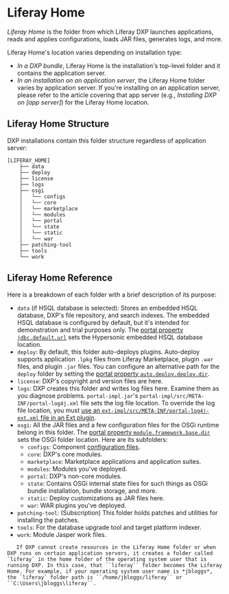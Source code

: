 # Liferay Home

_Liferay Home_ is the folder from which Liferay DXP launches applications, reads and applies configurations, loads JAR files, generates logs, and more.

Liferay Home's location varies depending on installation type:

-   _In a DXP bundle_, Liferay Home is the installation's top-level folder and it contains the application server.
-   _In an installation on an application server_, the Liferay Home folder varies by application server. If you're installing on an application server, please refer to the article covering that app server (e.g., _Installing DXP on [app server]_) for the Liferay Home location.

## Liferay Home Structure

DXP installations contain this folder structure regardless of application server:

```
[LIFERAY_HOME]
    ├── data
    ├── deploy
    ├── license
    ├── logs
    ├── osgi
    │   └── configs
    │   └── core
    │   └── marketplace
    │   └── modules
    │   └── portal
    │   └── state
    │   └── static
    │   └── war
    ├── patching-tool
    ├── tools
    └── work
```

## Liferay Home Reference

Here is a breakdown of each folder with a brief description of its purpose:

-   `data` (if HSQL database is selected): Stores an embedded HSQL database, DXP's file repository, and search indexes. The embedded HSQL database is configured by default, but it's intended for demonstration and trial purposes only. The [portal property `jdbc.default.url`](https://docs.liferay.com/dxp/portal/7.2-latest/propertiesdoc/portal.properties.html#JDBC) sets the Hypersonic embedded HSQL database location.
-   `deploy`: By default, this folder auto-deploys plugins. Auto-deploy supports application `.lpkg` files from Liferay Marketplace, plugin `.war` files, and plugin `.jar` files. You can configure an alternative path for the `deploy` folder by setting the [portal property `auto.deploy.deploy.dir`](https://docs.liferay.com/dxp/portal/7.2-latest/propertiesdoc/portal.properties.html#Auto%20Deploy).
-   `license`: DXP's copyright and version files are here.
-   `logs`: DXP creates this folder and writes log files here. Examine them as you diagnose problems. `portal-impl.jar`'s `portal-impl/src/META-INF/portal-log4j.xml` file sets the log file location. To override the log file location, you must [use an `ext-impl/src/META-INF/portal-log4j-ext.xml` file in an Ext plugin](https://help.liferay.com/hc/articles/360029030791-Customizing-Core-Functionality-with-Ext).
-   `osgi`: All the JAR files and a few configuration files for the OSGi runtime belong in this folder. The [portal property `module.framework.base.dir`](https://docs.liferay.com/dxp/portal/7.2-latest/propertiesdoc/portal.properties.html#Module%20Framework) sets the OSGi folder location. Here are its subfolders:
    -   `configs`: Component [configuration files](../../system-administration/system-settings/system-settings.md#exporting-and-deploying-configurations).
    -   `core`: DXP's core modules.
    -   `marketplace`: Marketplace applications and application suites.
    -   `modules`: Modules you've deployed.
    -   `portal`: DXP's non-core modules.
    -   `state`: Contains OSGi internal state files for such things as OSGi bundle installation, bundle storage, and more.
    -   `static`: Deploy customizations as JAR files here.
    -   `war`: WAR plugins you've deployed.
-   `patching-tool`: (Subscription) This folder holds patches and utilities for installing the patches.
-   `tools`: For the database upgrade tool and target platform indexer.
-   `work`: Module Jasper work files.

```note::
   If DXP cannot create resources in the Liferay Home folder or when DXP runs on certain application servers, it creates a folder called `liferay` in the home folder of the operating system user that is running DXP. In this case, that ``liferay`` folder becomes the Liferay Home. For example, if your operating system user name is *jbloggs*, the `liferay` folder path is ``/home/jbloggs/liferay`` or ``C:\Users\jbloggs\liferay``.
```
